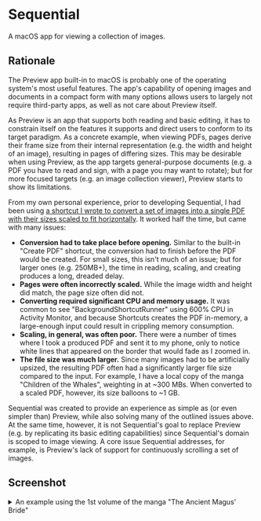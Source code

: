 # Sequential

A macOS app for viewing a collection of images.

## Rationale

The Preview app built-in to macOS is probably one of the operating system's most useful features. The app's capability of opening images and documents in a compact form with many options allows users to largely not require third-party apps, as well as not care about Preview itself.

As Preview is an app that supports both reading and basic editing, it has to constrain itself on the features it supports and direct users to conform to its target paradigm. As a concrete example, when viewing PDFs, pages derive their frame size from their internal representation (e.g. the width and height of an image), resulting in pages of differing sizes. This may be desirable when using Preview, as the app targets general-purpose documents (e.g. a PDF you have to read and sign, with a page you may want to rotate); but for more focused targets (e.g. an image collection viewer), Preview starts to show its limitations.

From my own personal experience, prior to developing Sequential, I had been using [a shortcut I wrote to convert a set of images into a single PDF with their sizes scaled to fit horizontally][shortcut]. It worked half the time, but came with many issues:
- **Conversion had to take place before opening.** Similar to the built-in "Create PDF" shortcut, the conversion had to finish before the PDF would be created. For small sizes, this isn't much of an issue; but for larger ones (e.g. 250MB+), the time in reading, scaling, and creating produces a long, dreaded delay.
- **Pages were often incorrectly scaled.** While the image width and height did match, the page size often did not.
- **Converting required significant CPU and memory usage.** It was common to see "BackgroundShortcutRunner" using 600% CPU in Activity Monitor, and because Shortcuts creates the PDF in-memory, a large-enough input could result in crippling memory consumption.
- **Scaling, in general, was often poor.** There were a number of times where I took a produced PDF and sent it to my phone, only to notice white lines that appeared on the border that would fade as I zoomed in.
- **The file size was much larger.** Since many images had to be artificially upsized, the resulting PDF often had a significantly larger file size compared to the input. For example, I have a local copy of the manga "Children of the Whales", weighting in at ~300 MBs. When converted to a scaled PDF, however, its size balloons to ~1 GB.

Sequential was created to provide an experience as simple as (or even simpler than) Preview, while also solving many of the outlined issues above. At the same time, however, it is not Sequential's goal to replace Preview (e.g. by replicating its basic editing capabilities) since Sequential's domain is scoped to image viewing. A core issue Sequential addresses, for example, is Preview's lack of support for continuously scrolling a set of images.

## Screenshot

<details>
  <summary>An example using the 1st volume of the manga "The Ancient Magus' Bride"</summary>
  
  <img src="Documentation/Screenshot.png" alt="The app showcasing the main canvas with one image, and a sidebar with three images.">
</details>

[shortcut]: https://kyleerhabor.com/convert-images-to-same-width-pdf.shortcut
